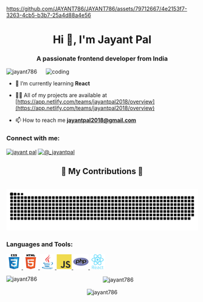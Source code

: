 https://github.com/JAYANT786/JAYANT786/assets/79712667/4e2153f7-3263-4cb5-b3b7-25a4d88a4e56


<h1 align="center">Hi 👋, I'm Jayant Pal</h1>
<h3 align="center">A passionate frontend developer from India</h3>

<img align="right" alt="coding" width="400" src="https://user-images.githubusercontent.com/55389276/140866485-8fb1c876-9a8f-4d6a-98dc-08c4981eaf70.gif">
<p align="left"> <img src="https://komarev.com/ghpvc/?username=jayant786&label=Profile%20views&color=0e75b6&style=flat" alt="jayant786" /> </p>

- 🌱 I’m currently learning **React**

- 👨‍💻 All of my projects are available at [https://app.netlify.com/teams/jayantpal2018/overview](https://app.netlify.com/teams/jayantpal2018/overview)

- 📫 How to reach me **jayantpal2018@gmail.com**

<h3 align="left">Connect with me:</h3>
<p align="left">
<a href="https://www.linkedin.com/in/jayant-pal-44027b260?utm_source=share&utm_campaign=share_via&utm_content=profile&utm_medium=ios_app target="blank"><img align="center" src="https://raw.githubusercontent.com/rahuldkjain/github-profile-readme-generator/master/src/images/icons/Social/linked-in-alt.svg" alt="jayant pal" height="30" width="40" /></a>
<a href="https://www.instagram.com/_jayantpal/" target="blank"><img align="center" src="https://raw.githubusercontent.com/rahuldkjain/github-profile-readme-generator/master/src/images/icons/Social/instagram.svg" alt="@_jayantpal" height="30" width="40" /></a>
</p>

<div align="center">
  <h2>🐍 My Contributions 🐍</h2>
  <br>
  <img alt="snake eating my contributions" src="https://raw.githubusercontent.com/salesp07/salesp07/output/github-contribution-grid-snake.svg" />
  
<h3 align="left">Languages and Tools:</h3>
<p align="left"> <a href="https://www.w3schools.com/css/" target="_blank" rel="noreferrer"> <img src="https://raw.githubusercontent.com/devicons/devicon/master/icons/css3/css3-original-wordmark.svg" alt="css3" width="40" height="40"/> </a> <a href="https://www.w3.org/html/" target="_blank" rel="noreferrer"> <img src="https://raw.githubusercontent.com/devicons/devicon/master/icons/html5/html5-original-wordmark.svg" alt="html5" width="40" height="40"/> </a> <a href="https://www.java.com" target="_blank" rel="noreferrer"> <img src="https://raw.githubusercontent.com/devicons/devicon/master/icons/java/java-original.svg" alt="java" width="40" height="40"/> </a> <a href="https://developer.mozilla.org/en-US/docs/Web/JavaScript" target="_blank" rel="noreferrer"> <img src="https://raw.githubusercontent.com/devicons/devicon/master/icons/javascript/javascript-original.svg" alt="javascript" width="40" height="40"/> </a> <a href="https://www.php.net" target="_blank" rel="noreferrer"> <img src="https://raw.githubusercontent.com/devicons/devicon/master/icons/php/php-original.svg" alt="php" width="40" height="40"/> </a> <a href="https://reactjs.org/" target="_blank" rel="noreferrer"> <img src="https://raw.githubusercontent.com/devicons/devicon/master/icons/react/react-original-wordmark.svg" alt="react" width="40" height="40"/> </a> </p>

<p><img align="left" src="https://github-readme-stats.vercel.app/api/top-langs?username=jayant786&show_icons=true&locale=en&layout=compact" alt="jayant786" /></p>

<p>&nbsp;<img align="center" src="https://github-readme-stats.vercel.app/api?username=jayant786&show_icons=true&locale=en" alt="jayant786" /></p>

<p><img align="center" src="https://github-readme-streak-stats.herokuapp.com/?user=jayant786&" alt="jayant786" /></p>
